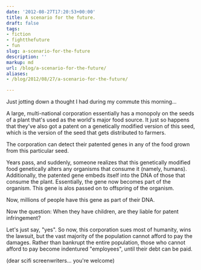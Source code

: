 ```yaml
---
date: '2012-08-27T17:20:53+00:00'
title: A scenario for the future.
draft: false
tags:
- fiction
- fightthefuture
- fun
slug: a-scenario-for-the-future
description: ''
markup: md
url: /blog/a-scenario-for-the-future/
aliases:
- /blog/2012/08/27/a-scenario-for-the-future/

---
```


Just jotting down a thought I had during my commute this morning...



A large, multi-national corporation essentially has a monopoly on the seeds of a plant that's used as the world's major food source. It just so happens that they've also got a patent on a genetically modified version of this seed, which is the version of the seed that gets distributed to farmers.

The corporation can detect their patented genes in any of the food grown from this particular seed.

Years pass, and suddenly, someone realizes that this genetically modified food genetically alters any organisms that consume it (namely, humans). Additionally, the patented gene embeds itself into the DNA of those that consume the plant. Essentially, the gene now becomes part of the organism. This gene is alos passed on to offspring of the organism.

Now, millions of people have this gene as part of their DNA.

Now the question: When they have children, are they liable for patent infringement?

Let's just say, "yes". So now, this corporation sues most of humanity, wins the lawsuit, but the vast majority of the population cannot afford to pay the damages. Rather than bankrupt the entire population, those who cannot afford to pay become indentured "employees", until their debt can be paid.

  


(dear scifi screenwriters... you're welcome)

